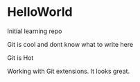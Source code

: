 # HelloWorld
Initial learning repo

Git is cool and dont know what to write here

Git is Hot

Working with Git extensions. It looks great.